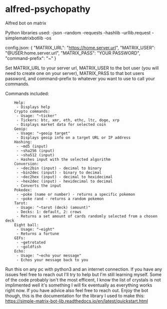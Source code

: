 # alfred-psychopathy

Alfred bot on matrix

Python libraries used:
  -json
  -random
  -requests
  -hashlib
  -urllib.request
  -simplematrixbotlib
  -os

config.json:
{
    "MATRIX_URL": "https://home.server.url",
    "MATRIX_USER": "@USER:home.server.url",
    "MATRIX_PASS": "YOUR PASSWORD",
    "command-prefix": "~"
}

Set MATRIX_URL to your server url, MATRIX_USER to the bot user (you will need to create one on your server), MATRIX_PASS to that bot users password, and command-prefix to whatever you want to use to call your commands.

Commands included:

        Help:
         - Displays help
        Crypto commands:
         - Usage: "~ticker"
         - Tickers: btc, xmr, eth, ethc, ltc, doge, xrp
         - Displays market data for selected coin
        Geoip:
         - Usage: "~geoip target"
         - Displays geoip info on a target URL or IP address
        Hashing:
         - ~md5 (input)
         - ~sha256 (input)
         - ~sha512 (input)
         - Hashes input with the selected algorithm
        Conversion:
         - ~dec2bin (input) - decimal to binary
         - ~bin2dec (input) - binary to decimal
         - ~dec2hex (input) - decimal to hexidecimal
         - ~hex2dec (input) - hexidecimal to decimal
         - Converts the input
        Pokedex:
         - ~poke (name or number) - returns a specific pokemon
         - ~poke rand - returns a random pokemon
        Tarot:
         - Usage: "~tarot (deck) (amount)"
         - Decks: 1: default, 2: crows
         - Returns a set amount of cards randomly selected from a chosen deck
        Eight ball:
         - Usage: "~eight"
         - Returns a fortune
        GIFs:
         - ~getrotated
         - ~goldfish
        Echo:
         - Usage: "~echo your message"
         - Echos your message back to you

Run this on any pc with python3 and an internet connection. If you have any issues feel free to reach out I'll try to help but I'm still learning myself. Some of the code probably isn't the most efficent, I know the list of crystals is not implimented well it's something I will fix eventually as everything works right now. If you have advice also feel free to reach out. Enjoy the bot though, this is the documentation for the library I used to make this: https://simple-matrix-bot-lib.readthedocs.io/en/latest/quickstart.html
